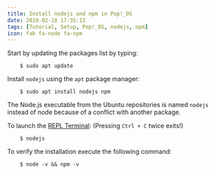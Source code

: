 ```yaml
---
title: Install nodejs and npm in Pop!_OS
date: 2019-02-18 17:35:13
tags: [Tutorial, Setup, Pop!_OS, nodejs, npm]
icon: fab fa-node fa-npm
---
```


Start by updating the packages list by typing:

```
    $ sudo apt update
```

Install `nodejs` using the `apt` package manager:

```
    $ sudo apt install nodejs npm
```

The Node.js executable from the Ubuntu repositories is named `nodejs` instead of node because of a conflict with another package.

To launch the [REPL Terminal](//www.tutorialspoint.com/nodejs/nodejs_repl_terminal.htm): (Pressing `Ctrl + C` twice exits!)

```
    $ nodejs
```

To verify the installation execute the following command:

```
    $ node -v && npm -v 
```